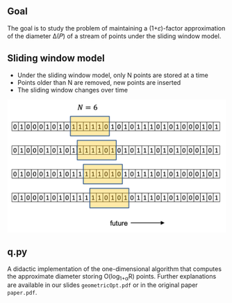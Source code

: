 ## Goal

The goal is to study the problem of maintaining a (1+𝜀)-factor approximation of the diameter ∆(𝑃) of a stream of points under the sliding window model.

## Sliding window model

* Under the sliding window model, only N points are stored at a time
* Points older than N are removed, new points are inserted
* The sliding window changes over time

![Alt text](windowModel.png)

## q.py

A didactic implementation of the one-dimensional algorithm that computes the approximate diameter storing O(log<sub>1+α</sub>R) points. Further explanations are available in our slides `geometricOpt.pdf` or in the original paper `paper.pdf`.

